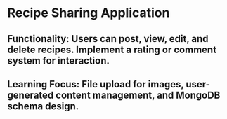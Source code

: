 # Recipe Sharing Application
## Functionality: Users can post, view, edit, and delete recipes. Implement a rating or comment system for interaction.
## Learning Focus: File upload for images, user-generated content management, and MongoDB schema design.

